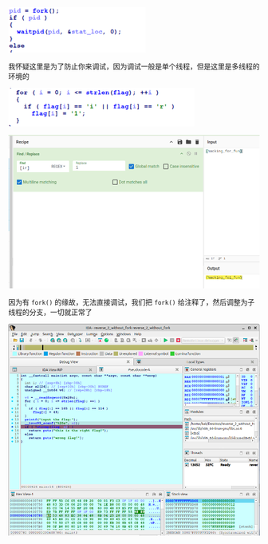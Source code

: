 ![这里通过新建子线程来计算flag](image-2.png)

我怀疑这里是为了防止你来调试，因为调试一般是单个线程，但是这里是多线程的环境的

![分析子线程的代码找到替换字母的逻辑](image-1.png)

![替换字母](image.png)

因为有 `fork()` 的缘故，无法直接调试，我们把 `fork()` 给注释了，然后调整为子线程的分支，一切就正常了

![可以直接动调得到结果](image-3.png)